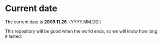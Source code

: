 # Current date

The current date is **2009.11.26.** (YYYY.MM.DD.)

This repository will be good when the world ends, so we will know how long it lasted.